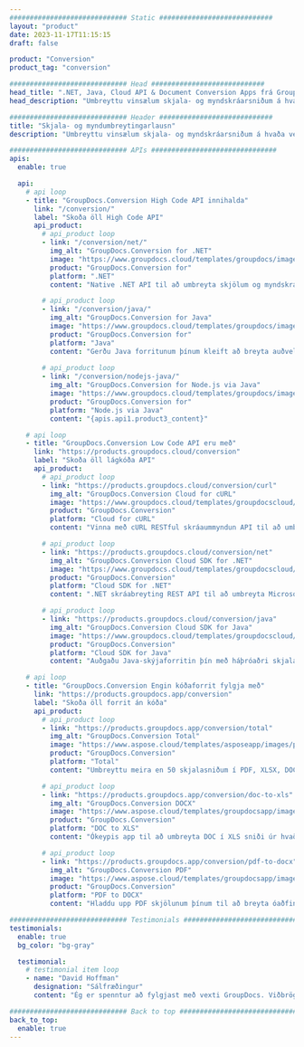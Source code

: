 ```yaml
---
############################# Static ############################
layout: "product"
date: 2023-11-17T11:15:15
draft: false

product: "Conversion"
product_tag: "conversion"

############################# Head ############################
head_title: ".NET, Java, Cloud API & Document Conversion Apps frá GroupDocs"
head_description: "Umbreyttu vinsælum skjala- og myndskráarsniðum á hvaða vettvang sem er með lausnum sem byggjast á forritum og API."

############################# Header ############################
title: "Skjala- og myndumbreytingarlausn"
description: "Umbreyttu vinsælum skjala- og myndskráarsniðum á hvaða vettvang sem er með lausnum sem byggjast á forritum og API."

############################# APIs ###############################
apis:
  enable: true

  api:
    # api loop
    - title: "GroupDocs.Conversion High Code API innihalda"
      link: "/conversion/"
      label: "Skoða öll High Code API"
      api_product:
        # api_product loop
        - link: "/conversion/net/"
          img_alt: "GroupDocs.Conversion for .NET"
          image: "https://www.groupdocs.cloud/templates/groupdocs/images/product-logos/groupdocs-conversion-net.png"
          product: "GroupDocs.Conversion for"
          platform: ".NET"
          content: "Native .NET API til að umbreyta skjölum og myndskráarsniðum nákvæmlega í hvers kyns .NET forritum. Styður við að bæta við myndvatnsmerkjum við umbreytingu."

        # api_product loop
        - link: "/conversion/java/"
          img_alt: "GroupDocs.Conversion for Java"
          image: "https://www.groupdocs.cloud/templates/groupdocs/images/product-logos/groupdocs-conversion-java.png"
          product: "GroupDocs.Conversion for"
          platform: "Java"
          content: "Gerðu Java forritunum þínum kleift að breyta auðveldlega á milli allra staðlaðra skjalasniða, þar á meðal Microsoft Office, PDF, HTML, myndir og mörg önnur."
          
        # api_product loop
        - link: "/conversion/nodejs-java/"
          img_alt: "GroupDocs.Conversion for Node.js via Java"
          image: "https://www.groupdocs.cloud/templates/groupdocs/images/product-logos/groupdocs-conversion-nodejs-java.png"
          product: "GroupDocs.Conversion for"
          platform: "Node.js via Java"
          content: "{apis.api1.product3_content}"

    # api loop
    - title: "GroupDocs.Conversion Low Code API eru með"
      link: "https://products.groupdocs.cloud/conversion"
      label: "Skoða öll lágkóða API"
      api_product:
        # api_product loop
        - link: "https://products.groupdocs.cloud/conversion/curl"
          img_alt: "GroupDocs.Conversion Cloud for cURL"
          image: "https://www.groupdocs.cloud/templates/groupdocscloud/images/sdk/272x272/groupdocs_conversion-for-curl.png"
          product: "GroupDocs.Conversion"
          platform: "Cloud for cURL"
          content: "Vinna með cURL RESTful skráaummyndun API til að umbreyta Microsoft Office, PDF, tölvupósti, Project, HTML og öðrum algengum skráarsniðum á auðveldan hátt í forritunum þínum."

        # api_product loop
        - link: "https://products.groupdocs.cloud/conversion/net"
          img_alt: "GroupDocs.Conversion Cloud SDK for .NET"
          image: "https://www.groupdocs.cloud/templates/groupdocscloud/images/sdk/272x272/groupdocs_conversion-for-net.png"
          product: "GroupDocs.Conversion"
          platform: "Cloud SDK for .NET"
          content: ".NET skráabreyting REST API til að umbreyta Microsoft Office, PDF, tölvupósti, verkefni, HTML og öðrum algengum skráarsniðum á auðveldan hátt á hvaða vettvang sem er með Cloud SDK."

        # api_product loop
        - link: "https://products.groupdocs.cloud/conversion/java"
          img_alt: "GroupDocs.Conversion Cloud SDK for Java"
          image: "https://www.groupdocs.cloud/templates/groupdocscloud/images/sdk/272x272/groupdocs_conversion-for-java.png"
          product: "GroupDocs.Conversion"
          platform: "Cloud SDK for Java"
          content: "Auðgaðu Java-skýjaforritin þín með háþróaðri skjalabreytingareiginleikum á hvaða vettvangi sem er sem getur hringt í REST API."

    # api loop
    - title: "GroupDocs.Conversion Engin kóðaforrit fylgja með"
      link: "https://products.groupdocs.app/conversion"
      label: "Skoða öll forrit án kóða"
      api_product:
        # api_product loop
        - link: "https://products.groupdocs.app/conversion/total"
          img_alt: "GroupDocs.Conversion Total"
          image: "https://www.aspose.cloud/templates/asposeapp/images/products/logo/aspose_conversion-app.png"
          product: "GroupDocs.Conversion"
          platform: "Total"
          content: "Umbreyttu meira en 50 skjalasniðum í PDF, XLSX, DOCX, XPS, HTML og fleira."

        # api_product loop
        - link: "https://products.groupdocs.app/conversion/doc-to-xls"
          img_alt: "GroupDocs.Conversion DOCX"
          image: "https://www.aspose.cloud/templates/groupdocsapp/images/products/logo/groupdocs_words-app.png"
          product: "GroupDocs.Conversion"
          platform: "DOC to XLS"
          content: "Ókeypis app til að umbreyta DOC í XLS sniði úr hvaða vafra sem er."

        # api_product loop
        - link: "https://products.groupdocs.app/conversion/pdf-to-docx"
          img_alt: "GroupDocs.Conversion PDF"
          image: "https://www.aspose.cloud/templates/groupdocsapp/images/products/logo/groupdocs_pdf-app.png"
          product: "GroupDocs.Conversion"
          platform: "PDF to DOCX"
          content: "Hladdu upp PDF skjölunum þínum til að breyta óaðfinnanlega í Word (DOCX) snið."

############################# Testimonials ###############################
testimonials:
  enable: true
  bg_color: "bg-gray"

  testimonial:
    # testimonial item loop
    - name: "David Hoffman"
      designation: "Sálfræðingur"
      content: "Ég er spenntur að fylgjast með vexti GroupDocs. Viðbrögð alls liðsins þíns hefur hjálpað mér mjög, þegar ég tala við einhvern hjá GroupDocs get ég ábyrgst að einhver sé að hlusta og láta hlutina gerast."

############################# Back to top ###############################
back_to_top:
  enable: true
---
```

